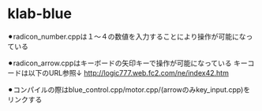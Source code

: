 # klab-blue

⚫︎radicon_number.cppは１〜４の数値を入力することにより操作が可能になっている

⚫︎radicon_arrow.cppはキーボードの矢印キーで操作が可能になっている
キーコードは以下のURL参照↓
http://logic777.web.fc2.com/ne/index42.htm

⚫︎コンパイルの際はblue_control.cpp/motor.cpp/(arrowのみkey_input.cpp)をリンクする
